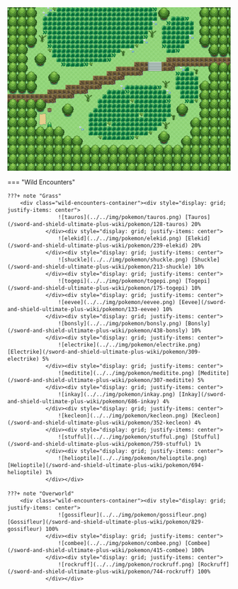 <img src="../../img/routes/Wild Area 3 South.png" alt="Wild Area 3 South"/>

=== "Wild Encounters"


	???+ note "Grass"
		<div class="wild-encounters-container"><div style="display: grid; justify-items: center">
                    ![tauros](../../img/pokemon/tauros.png) [Tauros](/sword-and-shield-ultimate-plus-wiki/pokemon/128-tauros) 20%
                </div><div style="display: grid; justify-items: center">
                    ![elekid](../../img/pokemon/elekid.png) [Elekid](/sword-and-shield-ultimate-plus-wiki/pokemon/239-elekid) 20%
                </div><div style="display: grid; justify-items: center">
                    ![shuckle](../../img/pokemon/shuckle.png) [Shuckle](/sword-and-shield-ultimate-plus-wiki/pokemon/213-shuckle) 10%
                </div><div style="display: grid; justify-items: center">
                    ![togepi](../../img/pokemon/togepi.png) [Togepi](/sword-and-shield-ultimate-plus-wiki/pokemon/175-togepi) 10%
                </div><div style="display: grid; justify-items: center">
                    ![eevee](../../img/pokemon/eevee.png) [Eevee](/sword-and-shield-ultimate-plus-wiki/pokemon/133-eevee) 10%
                </div><div style="display: grid; justify-items: center">
                    ![bonsly](../../img/pokemon/bonsly.png) [Bonsly](/sword-and-shield-ultimate-plus-wiki/pokemon/438-bonsly) 10%
                </div><div style="display: grid; justify-items: center">
                    ![electrike](../../img/pokemon/electrike.png) [Electrike](/sword-and-shield-ultimate-plus-wiki/pokemon/309-electrike) 5%
                </div><div style="display: grid; justify-items: center">
                    ![meditite](../../img/pokemon/meditite.png) [Meditite](/sword-and-shield-ultimate-plus-wiki/pokemon/307-meditite) 5%
                </div><div style="display: grid; justify-items: center">
                    ![inkay](../../img/pokemon/inkay.png) [Inkay](/sword-and-shield-ultimate-plus-wiki/pokemon/686-inkay) 4%
                </div><div style="display: grid; justify-items: center">
                    ![kecleon](../../img/pokemon/kecleon.png) [Kecleon](/sword-and-shield-ultimate-plus-wiki/pokemon/352-kecleon) 4%
                </div><div style="display: grid; justify-items: center">
                    ![stufful](../../img/pokemon/stufful.png) [Stufful](/sword-and-shield-ultimate-plus-wiki/pokemon/759-stufful) 1%
                </div><div style="display: grid; justify-items: center">
                    ![helioptile](../../img/pokemon/helioptile.png) [Helioptile](/sword-and-shield-ultimate-plus-wiki/pokemon/694-helioptile) 1%
                </div></div>

	???+ note "Overworld"
		<div class="wild-encounters-container"><div style="display: grid; justify-items: center">
                    ![gossifleur](../../img/pokemon/gossifleur.png) [Gossifleur](/sword-and-shield-ultimate-plus-wiki/pokemon/829-gossifleur) 100%
                </div><div style="display: grid; justify-items: center">
                    ![combee](../../img/pokemon/combee.png) [Combee](/sword-and-shield-ultimate-plus-wiki/pokemon/415-combee) 100%
                </div><div style="display: grid; justify-items: center">
                    ![rockruff](../../img/pokemon/rockruff.png) [Rockruff](/sword-and-shield-ultimate-plus-wiki/pokemon/744-rockruff) 100%
                </div></div>



